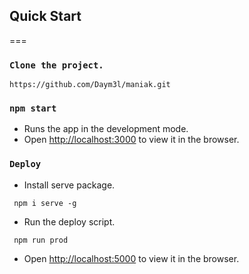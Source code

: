 ## Quick Start

===

### `Clone the project.`

```
https://github.com/Daym3l/maniak.git

```

### `npm start`

- Runs the app in the development mode.<br>
- Open [http://localhost:3000](http://localhost:3000) to view it in the browser.

### `Deploy`

- Install serve package.

```
 npm i serve -g

```

- Run the deploy script.
```
 npm run prod

```
 - Open [http://localhost:5000](http://localhost:5000) to view it in the browser.


